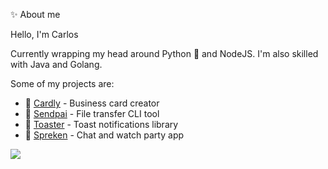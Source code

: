 
 :sparkles: About me

Hello, I'm Carlos 

Currently wrapping my head around Python :snake: and NodeJS. I'm also skilled with Java and Golang.

Some of my projects are:

- :flower_playing_cards: [Cardly](https://github.com/carlos-molero/cardly) - Business card creator
- :panda_face: [Sendpai](https://github.com/carlos-molero/sendpai) - File transfer CLI tool
- :postbox: [Toaster](https://github.com/carlos-molero/toaster) - Toast notifications library
- :movie_camera: [Spreken](https://github.com/carlos-molero/spreken) - Chat and watch party app

![](https://github-readme-stats.vercel.app/api/top-langs/?username=carlos-molero&layout=compact)
 
